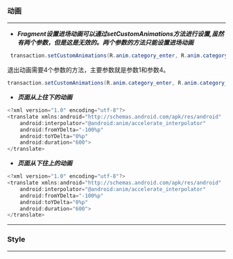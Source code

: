 ### 动画
---
- ***Fragment设置进场动画可以通过setCustomAnimations方法进行设置,虽然有两个参数，但是这是无效的。两个参数的方法只能设置进场动画***
```java
 transaction.setCustomAnimations(R.anim.category_enter, R.anim.category_exit);
```
退出动画需要4个参数的方法，主要参数就是参数1和参数4。
```java
transaction.setCustomAnimations(R.anim.category_enter, R.anim.category_exit, R.anim.category_enter, R.anim.category_exit)//设置退出动画
```

- ***页面从上往下的动画***
```java
<?xml version="1.0" encoding="utf-8"?>
<translate xmlns:android="http://schemas.android.com/apk/res/android"
    android:interpolator="@android:anim/accelerate_interpolator"
    android:fromYDelta="-100%p"
    android:toYDelta="0%p"
    android:duration="600">
</translate>
```
- ***页面从下往上的动画***
```java
<?xml version="1.0" encoding="utf-8"?>
<translate xmlns:android="http://schemas.android.com/apk/res/android"
    android:interpolator="@android:anim/accelerate_interpolator"
    android:fromYDelta="-100%p"
    android:toYDelta="0%p"
    android:duration="600">
</translate>
```

***
### Style
***
